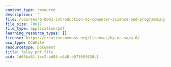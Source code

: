 ```yaml
---
content_type: resource
description: ''
file: /courses/6-0001-introduction-to-computer-science-and-programming-in-python-fall-2016/1d65ba61fcc2bd84c648e07109f620c1_6LOwPhPDwVc.pdf
file_size: 78617
file_type: application/pdf
learning_resource_types: []
license: https://creativecommons.org/licenses/by-nc-sa/4.0/
ocw_type: OCWFile
resourcetype: Document
title: 3play pdf file
uid: 1d65ba61-fcc2-bd84-c648-e07109f620c1
---
```

